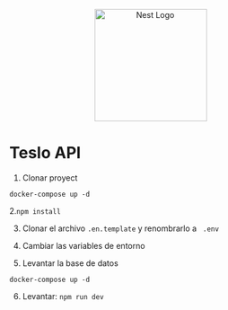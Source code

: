 <p align="center">
  <a href="http://nestjs.com/" target="blank"><img src="https://nestjs.com/img/logo-small.svg" width="200" alt="Nest Logo" /></a>
</p>

# Teslo API

1. Clonar proyect

```
docker-compose up -d
```

2.`npm install`

3. Clonar el archivo `.en.template` y renombrarlo a ` .env`

4. Cambiar las variables de entorno

5. Levantar la base de datos

```
docker-compose up -d
```

6. Levantar: `npm run dev`
